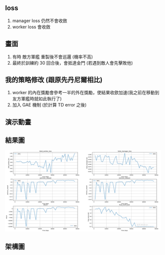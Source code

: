 ## loss
1. manager loss 仍然不會收斂
2. worker loss 會收斂

## 畫面
1. 有時 敵方軍艦 重製後不會巡邏 (機率不高)
2. 最終於訓練約 30 回合後，會抵達金門 (若遇到敵人會先擊敗他)

## 我的策略修改 (跟原先丹尼爾相比)
1. worker 的內在獎勵會參考一半的外在獎勵，使結果收歛加速(我之前在移動到友方軍艦時就如此執行了)
2. 加入 GAE 機制 (於計算 TD error 之後)

## 演示動畫


## 結果圖
![image](https://github.com/Yuu-Hsuan/CMO/blob/main/1v1/0524/graph/05241129.png)

## 架構圖
